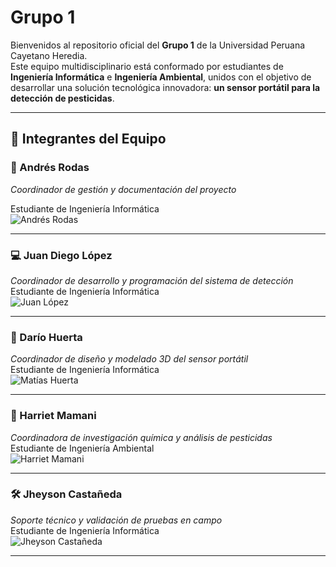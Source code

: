 # Grupo 1

Bienvenidos al repositorio oficial del **Grupo 1** de la Universidad Peruana Cayetano Heredia.  
Este equipo multidisciplinario está conformado por estudiantes de **Ingeniería Informática** e **Ingeniería Ambiental**, unidos con el objetivo de desarrollar una solución tecnológica innovadora: **un sensor portátil para la detección de pesticidas**.

---

## 👥 Integrantes del Equipo

### 🧊 Andrés Rodas  
*Coordinador de gestión y documentación del proyecto*

Estudiante de Ingeniería Informática  
![Andrés Rodas](images/andres_rodas.jpg)

---

### 💻 Juan Diego López  
*Coordinador de desarrollo y programación del sistema de detección*  
Estudiante de Ingeniería Informática  
![Juan López](images/juan_lopez.jpg)

---

### 📑 Darío Huerta  
*Coordinador de diseño y modelado 3D del sensor portátil*   
Estudiante de Ingeniería Informática  
![Matías Huerta](images/dario_huerta.jpg)

---

### 🔬 Harriet Mamani  
*Coordinadora de investigación química y análisis de pesticidas*  
Estudiante de Ingeniería Ambiental  
![Harriet Mamani](images/harriet_mamani.jpg)

---

### 🛠️ Jheyson Castañeda  
*Soporte técnico y validación de pruebas en campo*  
Estudiante de Ingeniería Informática  
![Jheyson Castañeda](images/jheyson_castaneda.jpg)

---
